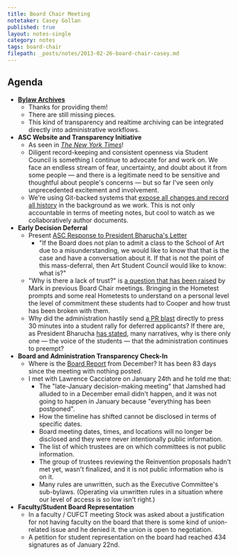 ```yaml
---
title: Board Chair Meeting
notetaker: Casey Gollan
published: true
layout: notes-single
category: notes
tags: board-chair
filepath: _posts/notes/2013-02-26-board-chair-casey.md
---
```


## Agenda

- [**Bylaw Archives**](http://github.com/caseyg/bylaws)
  - Thanks for providing them!
  - There are still missing pieces.
  - This kind of transparency and realtime archiving can be integrated directly into administrative workflows.
- **ASC Website and Transparency Initiative**
  - As seen in [_The New York Times_](http://www.nytimes.com/2013/02/16/nyregion/cooper-unions-tradition-of-free-tuition-may-be-near-end.html?pagewanted=all)!
  - Diligent record-keeping and consistent openness via Student Council is something I  continue to advocate for and work on. We face an endless stream of fear, uncertainty, and doubt about it from some people — and there is a legitimate need to be sensitive and thoughtful about people's concerns — but so far I've seen only unprecedented excitement and involvement.
  - We're using Git-backed systems that [expose all changes and record all history](https://github.com/CooperASC/cooperasc.github.com/commits/master) in the background as we work. This is not only accountable in terms of meeting notes, but cool to watch as we collaboratively author documents.
- **Early Decision Deferral**
  - Present [ASC Response to President Bharucha's Letter](http://cooperasc.github.com/notes/2013/02/13/bharucha-response/)
    - "If the Board does not plan to admit a class to the School of Art due to a misunderstanding, we would like to know that that is the case and have a conversation about it. If that is not the point of this mass-deferral, then Art Student Council would like to know: what is?"
  - "Why is there a lack of trust?" is [a question that has been raised](http://cooperasc.github.com/notes/2012/10/18/board-chair-casey/) by Mark in previous Board Chair meetings. Bringing in the Hometest prompts and some real Hometests to understand on a personal level the level of commitment these students had to Cooper and how trust has been broken with them.
  - Why did the administration hastily send [a PR blast](http://cusos.org/response-to-135pm-statement-from-claire-mccarthy-to-press/) directly to press 30 minutes into a student rally for deferred applicants? If there are, as President Bharucha [has stated](http://cooperasc.github.com/notes/2013/02/05/resident-faculty-president-and-trustee-meeting/), many narratives, why is there only one — the voice of the students — that the administration continues to preempt?
- **Board and Administration Transparency Check-In**
  - Where is the [Board Report](http://cooper.edu/about/trustees/reports) from December? It has been 83 days since the meeting with nothing posted.
  - I met with Lawrence Cacciatore on January 24th and he told me that:
    - The "late-January decision-making meeting" that Jamshed had alluded to in a December email didn't happen, and it was not going to happen in January because "everything has been postponed".
    - How the timeline has shifted cannot be disclosed in terms of specific dates.
    - Board meeting dates, times, and locations will no longer be disclosed and they were never intentionally public information.
    - The list of which trustees are on which committees is not public information.
    - The group of trustees reviewing the Reinvention proposals hadn't met yet, wasn't finalized, and it is not public information who is on it.
    - Many rules are unwritten, such as the Executive Committee's sub-bylaws. (Operating via unwritten rules in a situation where our level of access is so low isn't right.)
- **Faculty/Student Board Representation**
  - In a faculty / CUFCT meeting Stock was asked about a justification for not having faculty on the board that there is some kind of union-related issue and he denied it. the union is open to negotiation.
  - A petition for student representation on the board had reached 434 signatures as of January 22nd.